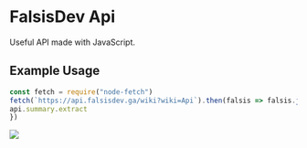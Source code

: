 # FalsisDev Api
Useful API made with JavaScript.

## Example Usage
```js
const fetch = require("node-fetch")
fetch(`https://api.falsisdev.ga/wiki?wiki=Api`).then(falsis => falsis.json()).then(api => {
api.summary.extract
})
```
<img src="https://cdn.discordapp.com/attachments/775822548519616562/862262132031619112/unknown.png">
